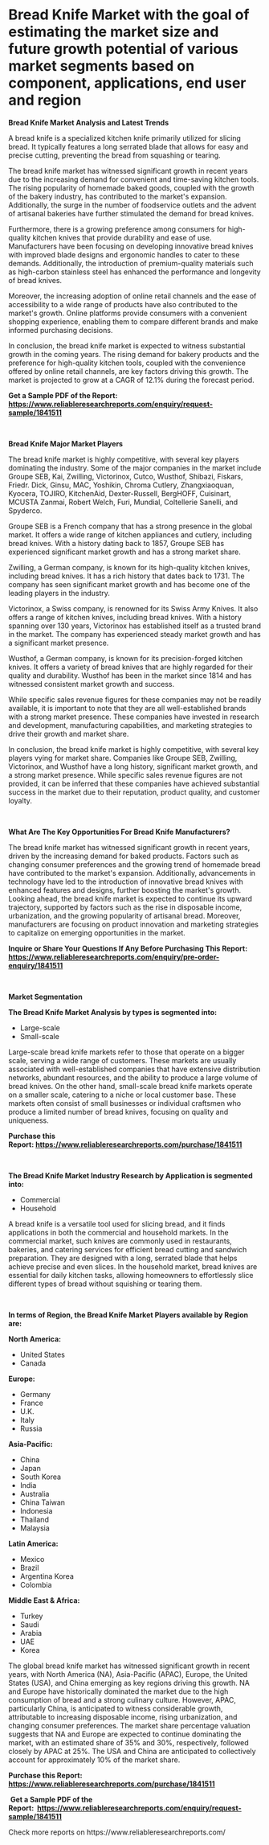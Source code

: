 <p><h1>Bread Knife Market with the goal of estimating the market size and future growth potential of various market segments based on component, applications, end user and region</h1></p><p><strong>Bread Knife Market Analysis and Latest Trends</strong></p>
<p><p>A bread knife is a specialized kitchen knife primarily utilized for slicing bread. It typically features a long serrated blade that allows for easy and precise cutting, preventing the bread from squashing or tearing.</p><p>The bread knife market has witnessed significant growth in recent years due to the increasing demand for convenient and time-saving kitchen tools. The rising popularity of homemade baked goods, coupled with the growth of the bakery industry, has contributed to the market's expansion. Additionally, the surge in the number of foodservice outlets and the advent of artisanal bakeries have further stimulated the demand for bread knives.</p><p>Furthermore, there is a growing preference among consumers for high-quality kitchen knives that provide durability and ease of use. Manufacturers have been focusing on developing innovative bread knives with improved blade designs and ergonomic handles to cater to these demands. Additionally, the introduction of premium-quality materials such as high-carbon stainless steel has enhanced the performance and longevity of bread knives.</p><p>Moreover, the increasing adoption of online retail channels and the ease of accessibility to a wide range of products have also contributed to the market's growth. Online platforms provide consumers with a convenient shopping experience, enabling them to compare different brands and make informed purchasing decisions.</p><p>In conclusion, the bread knife market is expected to witness substantial growth in the coming years. The rising demand for bakery products and the preference for high-quality kitchen tools, coupled with the convenience offered by online retail channels, are key factors driving this growth. The market is projected to grow at a CAGR of 12.1% during the forecast period.</p></p>
<p><strong>Get a Sample PDF of the Report:&nbsp; <a href="https://www.reliableresearchreports.com/enquiry/request-sample/1841511">https://www.reliableresearchreports.com/enquiry/request-sample/1841511</a></strong></p>
<p>&nbsp;</p>
<p><strong>Bread Knife Major Market Players</strong></p>
<p><p>The bread knife market is highly competitive, with several key players dominating the industry. Some of the major companies in the market include Groupe SEB, Kai, Zwilling, Victorinox, Cutco, Wusthof, Shibazi, Fiskars, Friedr. Dick, Ginsu, MAC, Yoshikin, Chroma Cutlery, Zhangxiaoquan, Kyocera, TOJIRO, KitchenAid, Dexter-Russell, BergHOFF, Cuisinart, MCUSTA Zanmai, Robert Welch, Furi, Mundial, Coltellerie Sanelli, and Spyderco.</p><p>Groupe SEB is a French company that has a strong presence in the global market. It offers a wide range of kitchen appliances and cutlery, including bread knives. With a history dating back to 1857, Groupe SEB has experienced significant market growth and has a strong market share.</p><p>Zwilling, a German company, is known for its high-quality kitchen knives, including bread knives. It has a rich history that dates back to 1731. The company has seen significant market growth and has become one of the leading players in the industry.</p><p>Victorinox, a Swiss company, is renowned for its Swiss Army Knives. It also offers a range of kitchen knives, including bread knives. With a history spanning over 130 years, Victorinox has established itself as a trusted brand in the market. The company has experienced steady market growth and has a significant market presence.</p><p>Wusthof, a German company, is known for its precision-forged kitchen knives. It offers a variety of bread knives that are highly regarded for their quality and durability. Wusthof has been in the market since 1814 and has witnessed consistent market growth and success.</p><p>While specific sales revenue figures for these companies may not be readily available, it is important to note that they are all well-established brands with a strong market presence. These companies have invested in research and development, manufacturing capabilities, and marketing strategies to drive their growth and market share.</p><p>In conclusion, the bread knife market is highly competitive, with several key players vying for market share. Companies like Groupe SEB, Zwilling, Victorinox, and Wusthof have a long history, significant market growth, and a strong market presence. While specific sales revenue figures are not provided, it can be inferred that these companies have achieved substantial success in the market due to their reputation, product quality, and customer loyalty.</p></p>
<p>&nbsp;</p>
<p><strong>What Are The Key Opportunities For Bread Knife Manufacturers?</strong></p>
<p><p>The bread knife market has witnessed significant growth in recent years, driven by the increasing demand for baked products. Factors such as changing consumer preferences and the growing trend of homemade bread have contributed to the market's expansion. Additionally, advancements in technology have led to the introduction of innovative bread knives with enhanced features and designs, further boosting the market's growth. Looking ahead, the bread knife market is expected to continue its upward trajectory, supported by factors such as the rise in disposable income, urbanization, and the growing popularity of artisanal bread. Moreover, manufacturers are focusing on product innovation and marketing strategies to capitalize on emerging opportunities in the market.</p></p>
<p><strong>Inquire or Share Your Questions If Any Before Purchasing This Report: <a href="https://www.reliableresearchreports.com/enquiry/pre-order-enquiry/1841511">https://www.reliableresearchreports.com/enquiry/pre-order-enquiry/1841511</a></strong></p>
<p>&nbsp;</p>
<p><strong>Market Segmentation</strong></p>
<p><strong>The Bread Knife Market Analysis by types is segmented into:</strong></p>
<p><ul><li>Large-scale</li><li>Small-scale</li></ul></p>
<p><p>Large-scale bread knife markets refer to those that operate on a bigger scale, serving a wide range of customers. These markets are usually associated with well-established companies that have extensive distribution networks, abundant resources, and the ability to produce a large volume of bread knives. On the other hand, small-scale bread knife markets operate on a smaller scale, catering to a niche or local customer base. These markets often consist of small businesses or individual craftsmen who produce a limited number of bread knives, focusing on quality and uniqueness.</p></p>
<p><strong>Purchase this Report:&nbsp;<a href="https://www.reliableresearchreports.com/purchase/1841511">https://www.reliableresearchreports.com/purchase/1841511</a></strong></p>
<p>&nbsp;</p>
<p><strong>The Bread Knife Market Industry Research by Application is segmented into:</strong></p>
<p><ul><li>Commercial</li><li>Household</li></ul></p>
<p><p>A bread knife is a versatile tool used for slicing bread, and it finds applications in both the commercial and household markets. In the commercial market, such knives are commonly used in restaurants, bakeries, and catering services for efficient bread cutting and sandwich preparation. They are designed with a long, serrated blade that helps achieve precise and even slices. In the household market, bread knives are essential for daily kitchen tasks, allowing homeowners to effortlessly slice different types of bread without squishing or tearing them.</p></p>
<p>&nbsp;</p>
<p><strong>In terms of Region, the Bread Knife Market Players available by Region are:</strong></p>
<p>
    <p> <strong> North America: </strong>
        <ul>
            <li>United States</li>
            <li>Canada</li>
        </ul>
        </p> 
    <p> <strong> Europe: </strong>
        <ul>
            <li>Germany</li>
            <li>France</li>
            <li>U.K.</li>
            <li>Italy</li>
            <li>Russia</li>
        </ul>
        </p> 
    <p> <strong> Asia-Pacific: </strong>
        <ul>
            <li>China</li>
            <li>Japan</li>
            <li>South Korea</li>
            <li>India</li>
            <li>Australia</li>
            <li>China Taiwan</li>
            <li>Indonesia</li>
            <li>Thailand</li>
            <li>Malaysia</li>
        </ul>
        </p> 
    <p> <strong> Latin America: </strong>
        <ul>
            <li>Mexico</li>
            <li>Brazil</li>
            <li>Argentina Korea</li>
            <li>Colombia</li>
        </ul>
        </p> 
    <p> <strong> Middle East & Africa: </strong>
        <ul>
            <li>Turkey</li>
            <li>Saudi</li>
            <li>Arabia</li>
            <li>UAE</li>
            <li>Korea</li>
        </ul>
    </p>
    </p>
<p><p>The global bread knife market has witnessed significant growth in recent years, with North America (NA), Asia-Pacific (APAC), Europe, the United States (USA), and China emerging as key regions driving this growth. NA and Europe have historically dominated the market due to the high consumption of bread and a strong culinary culture. However, APAC, particularly China, is anticipated to witness considerable growth, attributable to increasing disposable income, rising urbanization, and changing consumer preferences. The market share percentage valuation suggests that NA and Europe are expected to continue dominating the market, with an estimated share of 35% and 30%, respectively, followed closely by APAC at 25%. The USA and China are anticipated to collectively account for approximately 10% of the market share.</p></p>
<p><strong>Purchase this Report: <a href="https://www.reliableresearchreports.com/purchase/1841511">https://www.reliableresearchreports.com/purchase/1841511</a></strong></p>
<p>&nbsp;<strong>Get a Sample PDF of the Report:&nbsp;&nbsp;<a href="https://www.reliableresearchreports.com/enquiry/request-sample/1841511">https://www.reliableresearchreports.com/enquiry/request-sample/1841511</a></strong></p>
<p><strong></strong></p>
<p>Check more reports on https://www.reliableresearchreports.com/</p>